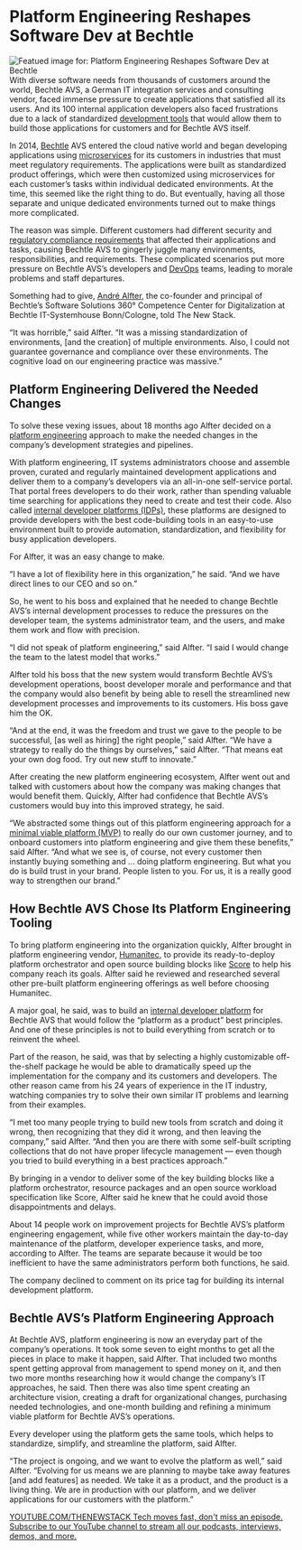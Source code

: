 # Platform Engineering Reshapes Software Dev at Bechtle
![Featued image for: Platform Engineering Reshapes Software Dev at Bechtle](https://cdn.thenewstack.io/media/2024/09/0b50ba6e-getty-images-d9nf1gm6qxe-unsplash-1024x640.jpg)
With diverse software needs from thousands of customers around the world, Bechtle AVS, a German IT integration services and consulting vendor, faced immense pressure to create applications that satisfied all its users. And its 100 internal application developers also faced frustrations due to a lack of standardized [development tools](https://thenewstack.io/from-cards-to-clouds-a-family-tree-of-developer-tools/) that would allow them to build those applications for customers and for Bechtle AVS itself.

In 2014, [Bechtle](https://www.bechtle.com/) AVS entered the cloud native world and began developing applications using [microservices](https://thenewstack.io/microservices/) for its customers in industries that must meet regulatory requirements. The applications were built as standardized product offerings, which were then customized using microservices for each customer’s tasks within individual dedicated environments. At the time, this seemed like the right thing to do. But eventually, having all those separate and unique dedicated environments turned out to make things more complicated.

The reason was simple. Different customers had different security and [regulatory compliance requirements](https://platformcon.com/talks/a-guide-for-building-secure-internal-developer-platforms-in-regulated-environments) that affected their applications and tasks, causing Bechtle AVS to gingerly juggle many environments, responsibilities, and requirements. These complicated scenarios put more pressure on Bechtle AVS’s developers and [DevOps](https://thenewstack.io/devops/) teams, leading to morale problems and staff departures.

Something had to give, [André Alfter](https://www.linkedin.com/in/andrealfter/), the co-founder and principal of Bechtle’s Software Solutions 360° Competence Center for Digitalization at Bechtle IT-Systemhouse Bonn/Cologne, told The New Stack.

“It was horrible,” said Alfter. “It was a missing standardization of environments, [and the creation] of multiple environments. Also, I could not guarantee governance and compliance over these environments. The cognitive load on our engineering practice was massive.”

## Platform Engineering Delivered the Needed Changes
To solve these vexing issues, about 18 months ago Alfter decided on a [platform engineering](https://thenewstack.io/platform-engineering/) approach to make the needed changes in the company’s development strategies and pipelines.

With platform engineering, IT systems administrators choose and assemble proven, curated and regularly maintained development applications and deliver them to a company’s developers via an all-in-one self-service portal. That portal frees developers to do their work, rather than spending valuable time searching for applications they need to create and test their code. Also called [internal developer platforms (IDPs)](https://internaldeveloperplatform.org/), these platforms are designed to provide developers with the best code-building tools in an easy-to-use environment built to provide automation, standardization, and flexibility for busy application developers.

For Alfter, it was an easy change to make.

“I have a lot of flexibility here in this organization,” he said. “And we have direct lines to our CEO and so on.”

So, he went to his boss and explained that he needed to change Bechtle AVS’s internal development processes to reduce the pressures on the developer team, the systems administrator team, and the users, and make them work and flow with precision.

“I did not speak of platform engineering,” said Alfter. “I said I would change the team to the latest model that works.”

Alfter told his boss that the new system would transform Bechtle AVS’s development operations, boost developer morale and performance and that the company would also benefit by being able to resell the streamlined new development processes and improvements to its customers. His boss gave him the OK.

“And at the end, it was the freedom and trust we gave to the people to be successful, [as well as hiring] the right people,” said Alfter. “We have a strategy to really do the things by ourselves,” said Alfter. “That means eat your own dog food. Try out new stuff to innovate.”

After creating the new platform engineering ecosystem, Alfter went out and talked with customers about how the company was making changes that would benefit them. Quickly, Alfter had confidence that Bechtle AVS’s customers would buy into this improved strategy, he said.

“We abstracted some things out of this platform engineering approach for a [minimal viable platform (MVP)](https://thenewstack.io/platform-engineering-dies-in-4-weeks/) to really do our own customer journey, and to onboard customers into platform engineering and give them these benefits,” said Alfter. “And what we see is, of course, not every customer then instantly buying something and … doing platform engineering. But what you do is build trust in your brand. People listen to you. For us, it is a really good way to strengthen our brand.”

## How Bechtle AVS Chose Its Platform Engineering Tooling
To bring platform engineering into the organization quickly, Alfter brought in platform engineering vendor, [Humanitec](https://humanitec.com/), to provide its ready-to-deploy platform orchestrator and open source building blocks like [Score](https://score.dev/) to help his company reach its goals. Alfter said he reviewed and researched several other pre-built platform engineering offerings as well before choosing Humanitec.

A major goal, he said, was to build an [internal developer platform](https://thenewstack.io/7-core-elements-of-an-internal-developer-platform/) for Bechtle AVS that would follow the “platform as a product” best principles. And one of these principles is not to build everything from scratch or to reinvent the wheel.

Part of the reason, he said, was that by selecting a highly customizable off-the-shelf package he would be able to dramatically speed up the implementation for the company and its customers and developers. The other reason came from his 24 years of experience in the IT industry, watching companies try to solve their own similar IT problems and learning from their examples.

“I met too many people trying to build new tools from scratch and doing it wrong, then recognizing that they did it wrong, and then leaving the company,” said Alfter. “And then you are there with some self-built scripting collections that do not have proper lifecycle management — even though you tried to build everything in a best practices approach.”

By bringing in a vendor to deliver some of the key building blocks like a platform orchestrator, resource packages and an open source workload specification like Score, Alfter said he knew that he could avoid those disappointments and delays.

About 14 people work on improvement projects for Bechtle AVS’s platform engineering engagement, while five other workers maintain the day-to-day maintenance of the platform, developer experience tasks, and more, according to Alfter. The teams are separate because it would be too inefficient to have the same administrators perform both functions, he said.

The company declined to comment on its price tag for building its internal development platform.

## Bechtle AVS’s Platform Engineering Approach
At Bechtle AVS, platform engineering is now an everyday part of the company’s operations. It took some seven to eight months to get all the pieces in place to make it happen, said Alfter. That included two months spent getting approval from management to spend money on it, and then two more months researching how it would change the company’s IT approaches, he said. Then there was also time spent creating an architecture vision, creating a draft for organizational changes, purchasing needed technologies, and one-month building and refining a minimum viable platform for Bechtle AVS’s operations.

Every developer using the platform gets the same tools, which helps to standardize, simplify, and streamline the platform, said Alfter.

“The project is ongoing, and we want to evolve the platform as well,” said Alfter. “Evolving for us means we are planning to maybe take away features [and add features] as needed. We take it as a product, and the product is a living thing. We are in production with our platform, and we deliver applications for our customers with the platform.”

[
YOUTUBE.COM/THENEWSTACK
Tech moves fast, don't miss an episode. Subscribe to our YouTube
channel to stream all our podcasts, interviews, demos, and more.
](https://youtube.com/thenewstack?sub_confirmation=1)